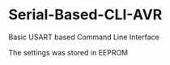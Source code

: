 # Serial-Based-CLI-AVR
Basic USART based Command Line Interface

  The settings was stored in EEPROM
